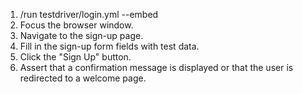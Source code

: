 1. /run testdriver/login.yml --embed
2. Focus the browser window.
3. Navigate to the sign-up page.
4. Fill in the sign-up form fields with test data.
5. Click the "Sign Up" button.
6. Assert that a confirmation message is displayed or that the user is redirected to a welcome page.